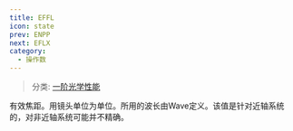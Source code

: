 ```yaml
---
title: EFFL
icon: state
prev: ENPP
next: EFLX
category:
  - 操作数
---
```


> 分类: [一阶光学性能](/hb/operands/131/879/  "Zemax 操作数 一阶光学性能")

有效焦距。用镜头单位为单位。所用的波长由Wave定义。该值是针对近轴系统的，对非近轴系统可能并不精确。